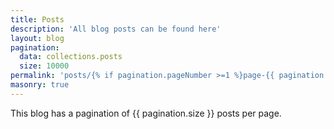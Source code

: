 ```yaml
---
title: Posts
description: 'All blog posts can be found here'
layout: blog
pagination:
  data: collections.posts
  size: 10000
permalink: 'posts/{% if pagination.pageNumber >=1 %}page-{{ pagination.pageNumber + 1 }}/{% endif %}index.html'
masonry: true
---
```


This blog has a pagination of {{ pagination.size }} posts per page.
